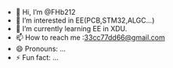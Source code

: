- 👋 Hi, I’m @FHb212
- 👀 I’m interested in EE(PCB,STM32,ALGC...)
- 🌱 I’m currently learning EE in XDU.
- 📫 How to reach me :33cc77dd66@gmail.com
- 😄 Pronouns: ...
- ⚡ Fun fact: ...

<!---
FHb212/FHb212 is a ✨ special ✨ repository because its `README.md` (this file) appears on your GitHub profile.
You can click the Preview link to take a look at your changes.
--->
